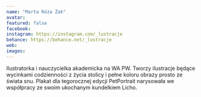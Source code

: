 ```yaml
---
name: "Marta Róża Żak"
avatar: 
featured: false
facebook: 
instagram: https://instagram.com/_lustracje
behance: https://behance.net/_lustracje
web:
images:
---
```

Ilustratorka i nauczycielka akademicka na WA PW. Tworzy ilustracje będące wycinkami codzienności z życia stolicy i pełne koloru obrazy prosto ze świata snu. Plakat dla tegorocznej edycji PetPortrait narysowała we współpracy ze swoim ukochanym kundelkiem Licho. 
